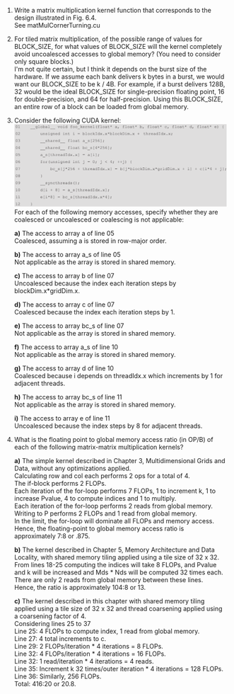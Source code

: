 1) Write a matrix multiplication kernel function that corresponds to the design illustrated in Fig. 6.4.  
See matMulCornerTurning.cu

2) For tiled matrix multiplication, of the possible range of values for
BLOCK_SIZE, for what values of BLOCK_SIZE will the kernel completely avoid uncoalesced accesses to global memory? (You need to consider only square blocks.)  
I'm not quite certain, but I think it depends on the burst size of the hardware. If we assume each bank delivers k bytes in a burst, we would want our BLOCK_SIZE to be k / 4B. For example, if a burst delivers 128B, 32 would be the ideal BLOCK_SIZE for single-precision floating point, 16 for double-precision, and 64 for half-precision. Using this BLOCK_SIZE, an entire row of a block can be loaded from global memory.

3) Consider the following CUDA kernel:  
![Alt text](image.png)
For each of the following memory accesses, specify whether they are coalesced or uncoalesced or coalescing is not applicable:  

    **a)** The access to array a of line 05  
    Coalesced, assuming a is stored in row-major order.  

    **b)** The access to array a_s of line 05  
    Not applicable as the array is stored in shared memory.  

    **c)** The access to array b of line 07  
    Uncoalesced because the index each iteration steps by blockDim.x*gridDim.x.

    **d)** The access to array c of line 07  
    Coalesced because the index each iteration steps by 1.

    **e)** The access to array bc_s of line 07  
    Not applicable as the array is stored in shared memory.  

    **f)** The access to array a_s of line 10  
    Not applicable as the array is stored in shared memory.  

    **g)** The access to array d of line 10  
    Coalesced because i depends on threadIdx.x which increments by 1 for adjacent threads.  

    **h)** The access to array bc_s of line 11  
    Not applicable as the array is stored in shared memory.  

    **i)** The access to array e of line 11  
    Uncoalesced because the index steps by 8 for adjacent threads.

4) What is the floating point to global memory access ratio (in OP/B) of each of the following matrix-matrix multiplication kernels?   

    **a)** The simple kernel described in Chapter 3, Multidimensional Grids and Data, without any optimizations applied.  
    Calculating row and col each performs 2 ops for a total of 4.  
    The if-block performs 2 FLOPs.  
    Each iteration of the for-loop performs 7 FLOPs, 1 to increment k, 1 to increase Pvalue, 4 to compute indices and 1 to multiply.  
    Each iteration of the for-loop performs 2 reads from global memory.  
    Writing to P performs 2 FLOPs and 1 read from global memory.  
    In the limit, the for-loop will dominate all FLOPs and memory access. Hence, the floating-point to global memory access ratio is approximately 7:8 or .875.

    **b)** The kernel described in Chapter 5, Memory Architecture and Data Locality, with shared memory tiling applied using a tile size of 32 x 32.  
    From lines 18-25 computing the indices will take 8 FLOPs, and Pvalue and k will be increased and Mds * Nds will be computed 32 times each. There are only 2 reads from global memory between these lines.  
    Hence, the ratio is approximately 104:8 or 13.  

    **c)** The kernel described in this chapter with shared memory tiling applied using a tile size of 32 x 32 and thread coarsening applied using a coarsening factor of 4.  
    Considering lines 25 to 37  
    Line 25: 4 FLOPs to compute index, 1 read from global memory.  
    Line 27: 4 total increments to c.  
    Line 29: 2 FLOPs/iteration * 4 iterations = 8 FLOPs.  
    Line 32: 4 FLOPs/iteration * 4 iterations = 16 FLOPs.  
    Line 32: 1 read/iteration * 4 iterations = 4 reads.  
    Line 35: Increment k 32 times/outer iteration * 4 iterations = 128 FLOPs.  
    Line 36: Similarly, 256 FLOPs.  
    Total: 416:20 or 20.8.  
